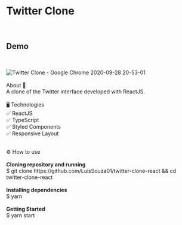 <h1>Twitter Clone</h1>
</br>


<h2>Demo</h2>
</br>

![Twitter Clone - Google Chrome 2020-09-28 20-53-01](https://user-images.githubusercontent.com/68693408/94612400-701a4400-0279-11eb-8f33-2a191230ffab.gif)
</br>
</br>
About 📝</br>
A clone of the Twitter interface developed with ReactJS.
</br>
</br>
🖥 Technologies</br>
✅ ReactJS</br>
✅ TypeScript</br>
✅ Styled Components</br>
✅ Responsive Layout</br>


</br>
⚙ How to use </br>
</br>
<strong>Cloning repository and running</strong></br>
$ git clone https://github.com/LuisSouza01/twitter-clone-react && cd twitter-clone-react
</br>
</br>
<strong>Installing dependencies</strong></br>
$ yarn
</br>
</br>
<strong>Getting Started</strong></br>
$ yarn start
